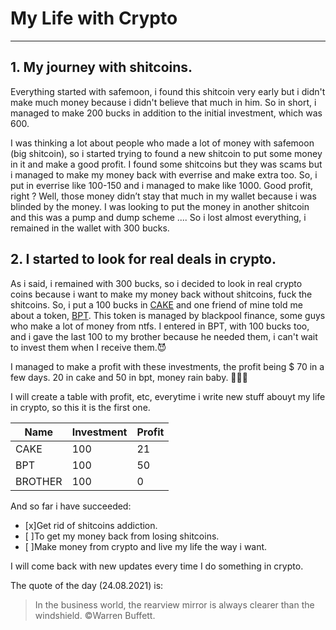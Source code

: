# My Life with Crypto
***
## 1. My journey with shitcoins.

Everything started with safemoon, i found this shitcoin very early but i didn't make much money because i didn't believe that much in him. So in short, i managed to make 200 bucks in addition to the initial investment, which was 600.

I was thinking a lot about people who made a lot of money with safemoon (big shitcoin), so i started trying to found a new shitcoin to put some money in it and make a good profit. I found some shitcoins but they was scams but i managed to make my money back with everrise and make extra too.
So, i put in everrise like 100-150 and i managed to make like 1000. Good profit, right ?
Well, those money didn’t stay that much in my wallet because i was blinded by the money. I was looking to put the money in another shitcoin and this was a pump and dump scheme .... So i lost almost everything, i remained in the wallet with 300 bucks.

## 2. I started to look for real deals in crypto.

As i said, i remained with 300 bucks, so i decided to look in real crypto coins because i want to make my money back without shitcoins, fuck the shitcoins. So, i put a 100 bucks in [CAKE](https://pancakeswap.finance/swap "Pancake Swap") and one friend of mine told me about a token, [BPT](https://blackpool.finance/token "Blackpool Finance"). This token is managed by blackpool finance, some guys who make a lot of money from ntfs. I entered in BPT, with 100 bucks too, and i gave the last 100 to my brother because he needed them, i can't wait to invest them when I receive them.😈

I managed to make a profit with these investments, the profit being $ 70 in a few days. 20 in cake and 50 in bpt, money rain baby. 💸💸💸

I will create a table with profit, etc, everytime i write new stuff abouyt my life in crypto, so this it is the first one.


|Name   | Investment | Profit | 
|-------| ----       | ----   | 
|CAKE   | 100        | 21     |             
|BPT    | 100        | 50     |                
|BROTHER| 100        | 0      |              

And so far i have succeeded:

- [x]Get rid of shitcoins addiction.
- [ ]To get my money back from losing shitcoins.
- [ ]Make money from crypto and live my life the way i want.

I will come back with new updates every time I do something in crypto.

The quote of the day (24.08.2021) is:
>In the business world, the rearview mirror is always clearer than the windshield.
&copy;Warren Buffett.
